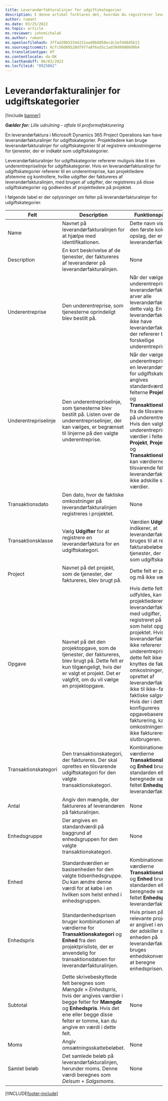 ```yaml
---
title: Leverandørfakturalinjer for udgiftskategorier
description: I denne artikel forklares det, hvordan du registrerer leverandørfakturalinjer for udgiftskategorier.
author: rumant
ms.date: 03/25/2022
ms.topic: article
ms.reviewer: johnmichalak
ms.author: rumant
ms.openlocfilehash: 3ffad20b53344221ead9b6850ecdc1efd48d5b13
ms.sourcegitcommit: 6cfc50d89528df977a8f6a55c1ad39d99800d9b4
ms.translationtype: HT
ms.contentlocale: da-DK
ms.lasthandoff: 06/03/2022
ms.locfileid: "8925862"
---
```

# <a name="vendor-invoice-lines-for-expense-categories"></a>Leverandørfakturalinjer for udgiftskategorier

[!include [banner](../../includes/dataverse-preview.md)]

_**Gælder for:** Lille udrulning - aftale til proformafakturering_

En leverandørfaktura i Microsoft Dynamics 365 Project Operations kan have leverandørfakturalinjer for udgiftskategorier. Projektledere kan bruge leverandørfakturalinjer for udgiftskategorier til at registrere omkostningerne for tjenester, der er indkøbt som udgiftskategorier.

Leverandørfakturalinjer for udgiftskategorier refererer muligvis ikke til en underentrepriselinje for udgiftskategorier. Hvis en leverandørfakturalinje for udgiftskategorier refererer til en underentreprise, kan projektledere afstemme og kontrollere, hvilke udgifter der faktureres af leverandørfakturalinjen, med brugen af udgifter, der registreres på disse udgiftskategorier og godkendes af projektledere på projektet.

I følgende tabel er der oplysninger om felter på leverandørfakturalinjer for udgiftskategorier.

| Felt | Description | Funktionspåvirkning |
| --- | --- | --- |
| Name | Navnet på leverandørfakturalinjen for at hjælpe med identifikationen. | Dette navn vises som den første kolonne i alle opslag, der er baseret på leverandørfakturalinjer. |
| Description | En kort beskrivelse af de tjenester, der faktureres af leverandører på leverandørfakturalinjen. | None |
| Underentreprise | Den underentreprise, som tjenesterne oprindeligt blev bestilt på. | Når der vælges en underentreprise til leverandørfakturaen, arver alle leverandørfakturalinjerne dette valg. En leverandørfaktura kan ikke have leverandørfakturalinjer, der refererer til forskellige underentrepriser. |
| Underentrepriselinje | Den underentrepriselinje, som tjenesterne blev bestilt på. Listen over de underentrepriselinjer, der kan vælges, er begrænset til linjerne på den valgte underentreprise. | Når der vælges en underentrepriselinje på en leverandørfakturalinje for udgiftskategorier, angives standardværdierne for felterne **Projekt**, **Opgave** og **Transaktionskategori** fra de tilsvarende felter på underentrepriselinjen. Hvis den valgte underentrepriselinje har værdier i felterne **Projekt**, **Projektopgave** og **Transaktionskategori**, kan værdierne i de tilsvarende felter på leverandørfakturalinjen ikke adskille sig fra disse værdier. |
| Transaktionsdato | Den dato, hvor de faktiske omkostninger på leverandørfakturalinjen registreres i projektet. |None |
| Transaktionsklasse | Vælg **Udgifter** for at registrere en leverandørfaktura for en udgiftskategori. | Værdien **Udgift** indikerer, at leverandørfakturalinjen bruges til at registrere fakturabeløbet for tjenester, der er købt, som udgiftskategorier. |
| Project | Navnet på det projekt, som de tjenester, der faktureres, blev brugt på. | Dette felt er påkrævet, og må ikke være tomt. |
| Opgave | Navnet på det den projektopgave, som de tjenester, der faktureres, blev brugt på. Dette felt er kun tilgængeligt, hvis der er valgt et projekt. Det er valgfrit, om du vil vælge en projektopgave. | Hvis dette felt ikke udfyldes, kan projektlederen afstemme leverandørfakturalinjen med udgifter, der er registreret på en hvilken som helst opgave i projektet. Hvis leverandørfakturalinjen ikke refererer til en underentrepriselinje, og dette felt ikke udfyldes, knyttes de faktiske omkostninger, der er oprettet af leverandørfakturalinjen, ikke til ikke-fakturerede faktiske salgsværdier. Hvis der i dette tilfælde konfigureres opgavebaseret fakturering, kan omkostningerne muligvis ikke faktureres slutbrugeren. |
| Transaktionskategori | Den transaktionskategori, der faktureres. Der skal oprettes en tilsvarende udgiftskategori for den valgte transaktionskategori. | Kombinationen af værdierne **Transaktionskategori** og **Enhed** bruges som standarden eller beregnede værdier for feltet **Enhedspris** for leverandørfakturalinjen. |
| Antal | Angiv den mængde, der faktureres af leverandøren på fakturalinjen. |None|
| Enhedsgruppe | Der angives en standardværdi på baggrund af enhedsgruppen for den valgte transaktionskategori. | None |
| Enhed | Standardværdien er basisenheden for den valgte tidsenhedsgruppe. Du kan ændre denne værdi for at købe i en hvilken som helst enhed i enhedsgruppen. | Kombinationen af værdierne **Transaktionskategori** og **Enhed** bruges som standarden eller beregnede værdier for feltet **Enhedspris** for leverandørfakturalinjen. |
| Enhedspris | Standardenhedsprisen bruger kombinationen af værdierne for **Transaktionskategori** og **Enhed** fra den projektprisliste, der er anvendelig for transaktionsdatoen for leverandørfakturalinjen. | Hvis prisen på den relevante projektprisliste er angivet i en enhed, der adskiller sig fra enheden på leverandørfakturalinjen, bruges enhedskonverteringen til at beregne enhedsprisen. |
| Subtotal | Dette skrivebeskyttede felt beregnes som *Mængde* &times; *Enhedspris*, hvis der angives værdier i begge felter for **Mængde** og **Enhedspris**. Hvis det ene eller begge disse felter er tomme, kan du angive en værdi i dette felt.| None |
| Moms | Angiv omsætningsskattebeløbet. | None |
| Samlet beløb | Det samlede beløb på leverandørfakturalinjen, herunder moms. Denne værdi beregnes som *Delsum* + *Salgsmoms*. | None |

[!INCLUDE[footer-include](../../includes/footer-banner.md)]
